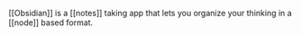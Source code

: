 [[Obsidian]] is a [[notes]] taking app that lets you organize your thinking in a [[node]] based format.